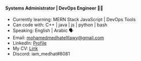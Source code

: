 ### <h4 align="left">Systems Administrator | DevOps Engineer 👩‍💻</h4>
* Currently learning: MERN Stack JavaScript | DevOps Tools
* Can code with: C++ | java | js | python | bash 
* Speaking: English | Arabic 🗣️
* Email: mohamedmedhateltlawy@gmail.com
* LinkedIn: [Profile](https://www.linkedin.com/in/inightjar/)
* My CV: [Link](https://drive.google.com/file/d/1WiHS-RJDSrvsY_GZJlQH-Imco33E1Oh2/view?usp=sharing)
* Discord: iam_medhat#8081